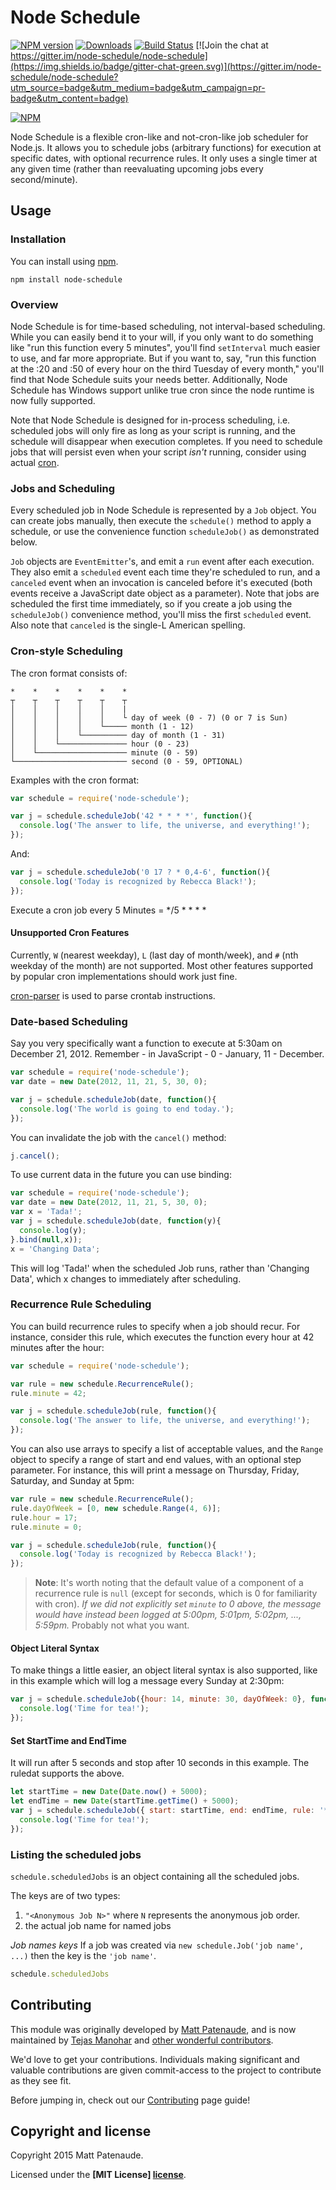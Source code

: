 # Node Schedule

[![NPM version](http://img.shields.io/npm/v/node-schedule.svg)](https://www.npmjs.com/package/node-schedule)
[![Downloads](https://img.shields.io/npm/dm/node-schedule.svg)](https://www.npmjs.com/package/node-schedule)
[![Build Status](https://travis-ci.org/node-schedule/node-schedule.svg?branch=master)](https://travis-ci.org/node-schedule/node-schedule)
[![Join the chat at https://gitter.im/node-schedule/node-schedule](https://img.shields.io/badge/gitter-chat-green.svg)](https://gitter.im/node-schedule/node-schedule?utm_source=badge&utm_medium=badge&utm_campaign=pr-badge&utm_content=badge)

[![NPM](https://nodei.co/npm/node-schedule.png?downloads=true)](https://nodei.co/npm/node-schedule/)

Node Schedule is a flexible cron-like and not-cron-like job scheduler for Node.js.
It allows you to schedule jobs (arbitrary functions) for execution at
specific dates, with optional recurrence rules. It only uses a single timer
at any given time (rather than reevaluating upcoming jobs every second/minute).

## Usage

### Installation

You can install using [npm](https://www.npmjs.com/package/node-schedule).

```
npm install node-schedule
```

### Overview

Node Schedule is for time-based scheduling, not interval-based scheduling.
While you can easily bend it to your will, if you only want to do something like
"run this function every 5 minutes", you'll find `setInterval` much easier to use,
and far more appropriate. But if you want to, say, "run this function at the :20
and :50 of every hour on the third Tuesday of every month," you'll find that
Node Schedule suits your needs better. Additionally, Node Schedule has Windows
support unlike true cron since the node runtime is now fully supported.

Note that Node Schedule is designed for in-process scheduling, i.e. scheduled jobs
will only fire as long as your script is running, and the schedule will disappear
when execution completes. If you need to schedule jobs that will persist even when
your script *isn't* running, consider using actual [cron].

### Jobs and Scheduling

Every scheduled job in Node Schedule is represented by a `Job` object. You can
create jobs manually, then execute the `schedule()` method to apply a schedule,
or use the convenience function `scheduleJob()` as demonstrated below.

`Job` objects are `EventEmitter`'s, and emit a `run` event after each execution.
They also emit a `scheduled` event each time they're scheduled to run, and a
`canceled` event when an invocation is canceled before it's executed (both events
receive a JavaScript date object as a parameter). Note that jobs are scheduled the
first time immediately, so if you create a job using the `scheduleJob()`
convenience method, you'll miss the first `scheduled` event. Also note that
`canceled` is the single-L American spelling.

### Cron-style Scheduling

The cron format consists of:
```
*    *    *    *    *    *
┬    ┬    ┬    ┬    ┬    ┬
│    │    │    │    │    |
│    │    │    │    │    └ day of week (0 - 7) (0 or 7 is Sun)
│    │    │    │    └───── month (1 - 12)
│    │    │    └────────── day of month (1 - 31)
│    │    └─────────────── hour (0 - 23)
│    └──────────────────── minute (0 - 59)
└───────────────────────── second (0 - 59, OPTIONAL)
```

Examples with the cron format:

```js
var schedule = require('node-schedule');

var j = schedule.scheduleJob('42 * * * *', function(){
  console.log('The answer to life, the universe, and everything!');
});
```

And:

```js
var j = schedule.scheduleJob('0 17 ? * 0,4-6', function(){
  console.log('Today is recognized by Rebecca Black!');
});
```

Execute a cron job every 5 Minutes = */5 * * * *

#### Unsupported Cron Features

Currently, `W` (nearest weekday), `L` (last day of month/week), and `#` (nth weekday
of the month) are not supported. Most other features supported by popular cron
implementations should work just fine.

[cron-parser] is used to parse crontab instructions.

### Date-based Scheduling

Say you very specifically want a function to execute at 5:30am on December 21, 2012.
Remember - in JavaScript - 0 - January, 11 - December.

```js
var schedule = require('node-schedule');
var date = new Date(2012, 11, 21, 5, 30, 0);

var j = schedule.scheduleJob(date, function(){
  console.log('The world is going to end today.');
});
```

You can invalidate the job with the `cancel()` method:

```js
j.cancel();
```

To use current data in the future you can use binding:

```js
var schedule = require('node-schedule');
var date = new Date(2012, 11, 21, 5, 30, 0);
var x = 'Tada!';
var j = schedule.scheduleJob(date, function(y){
  console.log(y);
}.bind(null,x));
x = 'Changing Data';
```
This will log 'Tada!' when the scheduled Job runs, rather than 'Changing Data',
which x changes to immediately after scheduling.

### Recurrence Rule Scheduling

You can build recurrence rules to specify when a job should recur. For instance,
consider this rule, which executes the function every hour at 42 minutes after the hour:

```js
var schedule = require('node-schedule');

var rule = new schedule.RecurrenceRule();
rule.minute = 42;

var j = schedule.scheduleJob(rule, function(){
  console.log('The answer to life, the universe, and everything!');
});
```

You can also use arrays to specify a list of acceptable values, and the `Range`
object to specify a range of start and end values, with an optional step parameter.
For instance, this will print a message on Thursday, Friday, Saturday, and Sunday at 5pm:

```js
var rule = new schedule.RecurrenceRule();
rule.dayOfWeek = [0, new schedule.Range(4, 6)];
rule.hour = 17;
rule.minute = 0;

var j = schedule.scheduleJob(rule, function(){
  console.log('Today is recognized by Rebecca Black!');
});
```

> **Note**: It's worth noting that the default value of a component of a recurrence rule is
`null` (except for seconds, which is 0 for familiarity with cron). *If we did not
explicitly set `minute` to 0 above, the message would have instead been logged at
5:00pm, 5:01pm, 5:02pm, ..., 5:59pm.* Probably not what you want.

#### Object Literal Syntax

To make things a little easier, an object literal syntax is also supported, like
in this example which will log a message every Sunday at 2:30pm:

```js
var j = schedule.scheduleJob({hour: 14, minute: 30, dayOfWeek: 0}, function(){
  console.log('Time for tea!');
});
```

#### Set StartTime and EndTime

It will run after 5 seconds and stop after 10 seconds in this example.
The ruledat supports the above.

```js
let startTime = new Date(Date.now() + 5000);
let endTime = new Date(startTime.getTime() + 5000);
var j = schedule.scheduleJob({ start: startTime, end: endTime, rule: '*/1 * * * * *' }, function(){
  console.log('Time for tea!');
});
```

### Listing the scheduled jobs
`schedule.scheduledJobs` is an object containing all the scheduled jobs.

The keys are of two types:

1. `"<Anonymous Job N>"` where `N` represents the anonymous job order.
2. the actual job name for named jobs

_Job names keys_ If a job was created via `new schedule.Job('job name', ...)` then the key
is the `'job name'`.

```js
schedule.scheduledJobs
```

## Contributing

This module was originally developed by [Matt Patenaude], and is now maintained by
[Tejas Manohar] and [other wonderful contributors].

We'd love to get your contributions. Individuals making significant and valuable
contributions are given commit-access to the project to contribute as they see fit.

Before jumping in, check out our [Contributing] page guide!

## Copyright and license

Copyright 2015 Matt Patenaude.

Licensed under the **[MIT License] [license]**.


[cron]: http://unixhelp.ed.ac.uk/CGI/man-cgi?crontab+5
[Contributing]: https://github.com/node-schedule/node-schedule/blob/master/CONTRIBUTING.md
[Matt Patenaude]: https://github.com/mattpat
[Tejas Manohar]: http://tejas.io
[license]: https://github.com/node-schedule/node-schedule/blob/master/LICENSE
[Tejas Manohar]: https://github.com/tejasmanohar
[other wonderful contributors]: https://github.com/node-schedule/node-schedule/graphs/contributors
[cron-parser]: https://github.com/harrisiirak/cron-parser
